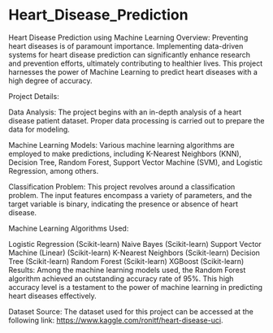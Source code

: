 # Heart_Disease_Prediction

Heart Disease Prediction using Machine Learning
Overview:
Preventing heart diseases is of paramount importance. Implementing data-driven systems for heart disease prediction can significantly enhance research and prevention efforts, ultimately contributing to healthier lives. This project harnesses the power of Machine Learning to predict heart diseases with a high degree of accuracy.

Project Details:

Data Analysis: The project begins with an in-depth analysis of a heart disease patient dataset. Proper data processing is carried out to prepare the data for modeling.

Machine Learning Models: Various machine learning algorithms are employed to make predictions, including K-Nearest Neighbors (KNN), Decision Tree, Random Forest, Support Vector Machine (SVM), and Logistic Regression, among others.

Classification Problem: This project revolves around a classification problem. The input features encompass a variety of parameters, and the target variable is binary, indicating the presence or absence of heart disease.

Machine Learning Algorithms Used:

Logistic Regression (Scikit-learn)
Naive Bayes (Scikit-learn)
Support Vector Machine (Linear) (Scikit-learn)
K-Nearest Neighbors (Scikit-learn)
Decision Tree (Scikit-learn)
Random Forest (Scikit-learn)
XGBoost (Scikit-learn)
Results:
Among the machine learning models used, the Random Forest algorithm achieved an outstanding accuracy rate of 95%. This high accuracy level is a testament to the power of machine learning in predicting heart diseases effectively.

Dataset Source:
The dataset used for this project can be accessed at the following link: https://www.kaggle.com/ronitf/heart-disease-uci.

